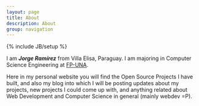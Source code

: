 ```yaml
---
layout: page
title: About
description: About
group: navigation
---
```

{% include JB/setup %}

I am **_Jorge Ramírez_** from Villa Elisa, Paraguay. I am majoring in Computer Science Engineering at 
[FP-UNA](http://www.pol.una.py).

Here in my personal website you will find the Open Source Projects I have built, and also my blog
into which I will be posting updates about my projects, new projects I could come up with, and anything
related about Web Development and Computer Science in general (mainly webdev =P).
